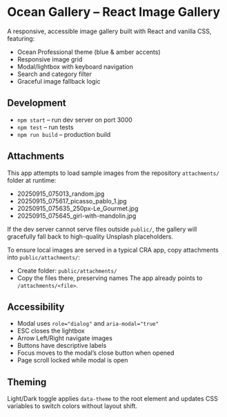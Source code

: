# Ocean Gallery – React Image Gallery

A responsive, accessible image gallery built with React and vanilla CSS, featuring:
- Ocean Professional theme (blue & amber accents)
- Responsive image grid
- Modal/lightbox with keyboard navigation
- Search and category filter
- Graceful image fallback logic

## Development

- `npm start` – run dev server on port 3000
- `npm test` – run tests
- `npm run build` – production build

## Attachments

This app attempts to load sample images from the repository `attachments/` folder at runtime:
- 20250915_075013_random.jpg
- 20250915_075617_picasso_pablo_1.jpg
- 20250915_075635_250px-Le_Gourmet.jpg
- 20250915_075645_girl-with-mandolin.jpg

If the dev server cannot serve files outside `public/`, the gallery will gracefully fall back to high-quality Unsplash placeholders.

To ensure local images are served in a typical CRA app, copy attachments into `public/attachments/`:
- Create folder: `public/attachments/`
- Copy the files there, preserving names
The app already points to `/attachments/<file>`.

## Accessibility

- Modal uses `role="dialog"` and `aria-modal="true"`
- ESC closes the lightbox
- Arrow Left/Right navigate images
- Buttons have descriptive labels
- Focus moves to the modal’s close button when opened
- Page scroll locked while modal is open

## Theming

Light/Dark toggle applies `data-theme` to the root element and updates CSS variables to switch colors without layout shift.

